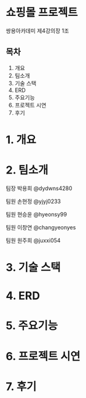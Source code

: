 # 쇼핑몰 프로젝트
쌍용아카데미 제4강의장 1조

## 목차
1. 개요
2. 팀소개
3. 기술 스택
4. ERD
5. 주요기능
6. 프로젝트 시연
7. 후기

# 1. 개요


# 2. 팀소개
팀장  박용희 @dydwns4280

팀원  손현정 @yjyj0233

팀원  현승윤 @hyeonsy99

팀원  이창연 @changyeonyes

팀원  원주희 @juxxi054


# 3. 기술 스택

# 4. ERD

# 5. 주요기능

# 6. 프로젝트 시연

# 7. 후기








